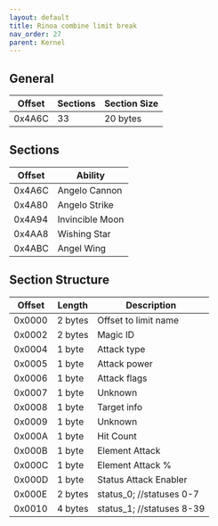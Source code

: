 ```yaml
---
layout: default
title: Rinoa combine limit break
nav_order: 27
parent: Kernel
---
```


## General

| Offset | Sections | Section Size |
|--------|----------|--------------|
| 0x4A6C | 33       | 20 bytes     |


## Sections

| Offset | Ability         |
|--------|-----------------|
| 0x4A6C | Angelo Cannon   |
| 0x4A80 | Angelo Strike   |
| 0x4A94 | Invincible Moon |
| 0x4AA8 | Wishing Star    |
| 0x4ABC | Angel Wing      |


## Section Structure

| Offset | Length  | Description               |
|--------|---------|---------------------------|
| 0x0000 | 2 bytes | Offset to limit  name     |
| 0x0002 | 2 bytes | Magic ID                  |
| 0x0004 | 1 byte  | Attack type               |
| 0x0005 | 1 byte  | Attack power              |
| 0x0006 | 1 byte  | Attack flags              |
| 0x0007 | 1 byte  | Unknown                   |
| 0x0008 | 1 byte  | Target info               |
| 0x0009 | 1 byte  | Unknown                   |
| 0x000A | 1 byte  | Hit Count                 |
| 0x000B | 1 byte  | Element Attack            |
| 0x000C | 1 byte  | Element Attack %          |
| 0x000D | 1 byte  | Status Attack Enabler     |
| 0x000E | 2 bytes | status_0; //statuses 0-7  |
| 0x0010 | 4 bytes | status_1; //statuses 8-39 |